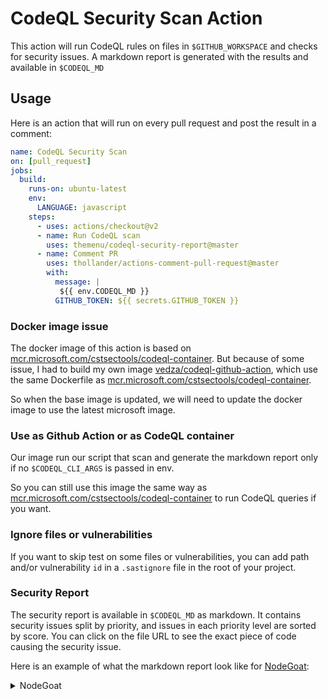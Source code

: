 # CodeQL Security Scan Action 

This action will run CodeQL rules on files in `$GITHUB_WORKSPACE` and checks for security issues. A markdown report is generated with the results and available in `$CODEQL_MD`

## Usage

Here is an action that will run on every pull request and post the result in a comment:

```yaml
name: CodeQL Security Scan
on: [pull_request]
jobs:
  build:
    runs-on: ubuntu-latest
    env:
      LANGUAGE: javascript
    steps:
      - uses: actions/checkout@v2
      - name: Run CodeQL scan
        uses: themenu/codeql-security-report@master
      - name: Comment PR
        uses: thollander/actions-comment-pull-request@master
        with:
          message: |
           ${{ env.CODEQL_MD }}
          GITHUB_TOKEN: ${{ secrets.GITHUB_TOKEN }}
```

### Docker image issue
The docker image of this action is based on [mcr.microsoft.com/cstsectools/codeql-container](https://github.com/microsoft/codeql-container). But because of some issue, I had to build my own image [vedza/codeql-github-action](codeql_base/Dockerfile), which use the same Dockerfile as [mcr.microsoft.com/cstsectools/codeql-container](https://github.com/microsoft/codeql-container).

So when the base image is updated, we will need to update the docker image to use the latest microsoft image.

### Use as Github Action or as CodeQL container

Our image run our script that scan and generate the markdown report only if no `$CODEQL_CLI_ARGS` is passed in env.

So you can still use this image the same way as [mcr.microsoft.com/cstsectools/codeql-container](https://github.com/microsoft/codeql-container) to run CodeQL queries if you want. 


### Ignore files or vulnerabilities

If you want to skip test on some files or vulnerabilities, you can add path and/or vulnerability `id` in a `.sastignore` file in the root of your project.

### Security Report

The security report is available in `$CODEQL_MD` as markdown.
It contains security issues split by priority, and issues in each priority level are sorted by score.
You can click on the file URL to see the exact piece of code causing the security issue.

Here is an example of what the markdown report look like for [NodeGoat](https://github.com/OWASP/NodeGoat):

<details><summary>NodeGoat</summary>

  # Security issues

  ## High Priority 
  <details><summary>Uncontrolled data used in network request</summary>

  **Score:** *9.1*
  **Definition**: *Sending network requests with user-controlled data allows for request forgery attacks.*
  **ID:** `js/request-forgery`
  
  Title  | File | Precision  
  --------- | --------- | ---------
  The URL of this request depends on a user-provided value|[example/NodeGoat/app/routes/research.js](https://github.com/OWASP/NodeGoat/blob/e2dffdb8c7e988c10bacdccba14d6f0d352c5090/app/routes/research.js#L16-L28)|Medium

  </details>
  <details><summary>Log injection</summary>

  **Score:** *7.8*
  **Definition**: *Building log entries from user-controlled sources is vulnerable to insertion of forged log entries by a malicious user.*
  **ID:** `js/log-injection`
  
  Title  | File | Precision  
  --------- | --------- | ---------
  User-provided value flows to log entry|[example/NodeGoat/app/routes/session.js](https://github.com/OWASP/NodeGoat/blob/e2dffdb8c7e988c10bacdccba14d6f0d352c5090/app/routes/session.js#L62)|Medium

  </details>
  <details><summary>Inefficient regular expression</summary>

  **Score:** *7.5*
  **Definition**: *A regular expression that requires exponential time to match certain inputs can be a performance bottleneck, and may be vulnerable to denial-of-service attacks.*
  **ID:** `js/redos`
  
  Title  | File | Precision  
  --------- | --------- | ---------
  This part of the regular expression may cause exponential backtracking on strings containing many repetitions of '0'|[example/NodeGoat/app/routes/profile.js](https://github.com/OWASP/NodeGoat/blob/e2dffdb8c7e988c10bacdccba14d6f0d352c5090/app/routes/profile.js#L59)|High

  </details>
  <details><summary>Polynomial regular expression used on uncontrolled data</summary>

  **Score:** *7.5*
  **Definition**: *A regular expression that can require polynomial time to match may be vulnerable to denial-of-service attacks.*
  **ID:** `js/polynomial-redos`
  
  Title  | File | Precision  
  --------- | --------- | ---------
  This regular expression that depends on a user-provided value may run slow on strings with many repetitions of '0'|[example/NodeGoat/app/routes/profile.js](https://github.com/OWASP/NodeGoat/blob/e2dffdb8c7e988c10bacdccba14d6f0d352c5090/app/routes/profile.js#L61)|High

  </details>
  <details><summary>Uncontrolled data used in path expression</summary>

  **Score:** *7.5*
  **Definition**: *Accessing paths influenced by users can allow an attacker to access unexpected resources.*
  **ID:** `js/path-injection`
  
  Title  | File | Precision  
  --------- | --------- | ---------
  This path depends on a user-provided value|[example/NodeGoat/app/routes/index.js](https://github.com/OWASP/NodeGoat/blob/e2dffdb8c7e988c10bacdccba14d6f0d352c5090/app/routes/index.js#L88)|High

  </details>


  ## Medium Priority
  <details><summary>Code injection</summary>

  **Score:** *6.1*
  **Definition**: *Interpreting unsanitized user input as code allows a malicious user arbitrary code execution.*
  **ID:** `js/code-injection`
  
  Title  | File | Precision  
  --------- | --------- | ---------
  User-provided value flows to here and is interpreted as code|[example/NodeGoat/app/data/allocations-dao.js](https://github.com/OWASP/NodeGoat/blob/e2dffdb8c7e988c10bacdccba14d6f0d352c5090/app/data/allocations-dao.js#L78)|High
  User-provided value flows to here and is interpreted as code|[example/NodeGoat/app/routes/contributions.js](https://github.com/OWASP/NodeGoat/blob/e2dffdb8c7e988c10bacdccba14d6f0d352c5090/app/routes/contributions.js#L32)|High
  User-provided value flows to here and is interpreted as code|[example/NodeGoat/app/routes/contributions.js](https://github.com/OWASP/NodeGoat/blob/e2dffdb8c7e988c10bacdccba14d6f0d352c5090/app/routes/contributions.js#L33)|High
  User-provided value flows to here and is interpreted as code|[example/NodeGoat/app/routes/contributions.js](https://github.com/OWASP/NodeGoat/blob/e2dffdb8c7e988c10bacdccba14d6f0d352c5090/app/routes/contributions.js#L34)|High

  </details>
  <details><summary>Server-side URL redirect</summary>

  **Score:** *6.1*
  **Definition**: *Server-side URL redirection based on unvalidated user input may cause redirection to malicious web sites.*
  **ID:** `js/server-side-unvalidated-url-redirection`
  
  Title  | File | Precision  
  --------- | --------- | ---------
  Untrusted URL redirection due to user-provided value|[example/NodeGoat/app/routes/index.js](https://github.com/OWASP/NodeGoat/blob/e2dffdb8c7e988c10bacdccba14d6f0d352c5090/app/routes/index.js#L74)|High

  </details>
  <details><summary>DOM text reinterpreted as HTML</summary>

  **Score:** *6.1*
  **Definition**: *Reinterpreting text from the DOM as HTML can lead to a cross-site scripting vulnerability.*
  **ID:** `js/xss-through-dom`
  
  Title  | File | Precision  
  --------- | --------- | ---------
  DOM text is reinterpreted as HTML without escaping meta-characters|[example/NodeGoat/app/assets/vendor/bootstrap/bootstrap.js](https://github.com/OWASP/NodeGoat/blob/e2dffdb8c7e988c10bacdccba14d6f0d352c5090/app/assets/vendor/bootstrap/bootstrap.js#L11)|High
  DOM text is reinterpreted as HTML without escaping meta-characters|[example/NodeGoat/app/assets/vendor/bootstrap/bootstrap.js](https://github.com/OWASP/NodeGoat/blob/e2dffdb8c7e988c10bacdccba14d6f0d352c5090/app/assets/vendor/bootstrap/bootstrap.js#L11)|High
  DOM text is reinterpreted as HTML without escaping meta-characters|[example/NodeGoat/app/assets/vendor/bootstrap/bootstrap.js](https://github.com/OWASP/NodeGoat/blob/e2dffdb8c7e988c10bacdccba14d6f0d352c5090/app/assets/vendor/bootstrap/bootstrap.js#L11)|High
  DOM text is reinterpreted as HTML without escaping meta-characters|[example/NodeGoat/app/assets/vendor/bootstrap/bootstrap.js](https://github.com/OWASP/NodeGoat/blob/e2dffdb8c7e988c10bacdccba14d6f0d352c5090/app/assets/vendor/bootstrap/bootstrap.js#L11)|High
  DOM text is reinterpreted as HTML without escaping meta-characters|[example/NodeGoat/app/assets/vendor/bootstrap/bootstrap.js](https://github.com/OWASP/NodeGoat/blob/e2dffdb8c7e988c10bacdccba14d6f0d352c5090/app/assets/vendor/bootstrap/bootstrap.js#L11)|High
  DOM text is reinterpreted as HTML without escaping meta-characters|[example/NodeGoat/app/assets/vendor/bootstrap/bootstrap.js](https://github.com/OWASP/NodeGoat/blob/e2dffdb8c7e988c10bacdccba14d6f0d352c5090/app/assets/vendor/bootstrap/bootstrap.js#L11)|High
  DOM text is reinterpreted as HTML without escaping meta-characters|[example/NodeGoat/app/assets/vendor/bootstrap/bootstrap.js](https://github.com/OWASP/NodeGoat/blob/e2dffdb8c7e988c10bacdccba14d6f0d352c5090/app/assets/vendor/bootstrap/bootstrap.js#L11)|High
  DOM text is reinterpreted as HTML without escaping meta-characters|[example/NodeGoat/app/assets/vendor/bootstrap/bootstrap.js](https://github.com/OWASP/NodeGoat/blob/e2dffdb8c7e988c10bacdccba14d6f0d352c5090/app/assets/vendor/bootstrap/bootstrap.js#L11)|High

  </details>
  <details><summary>Unsafe jQuery plugin</summary>

  **Score:** *6.1*
  **Definition**: *A jQuery plugin that unintentionally constructs HTML from some of its options may be unsafe to use for clients.*
  **ID:** `js/unsafe-jquery-plugin`
  
  Title  | File | Precision  
  --------- | --------- | ---------
  Potential XSS vulnerability in the '$fntooltip' plugin|[example/NodeGoat/app/assets/vendor/bootstrap/bootstrap.js](https://github.com/OWASP/NodeGoat/blob/e2dffdb8c7e988c10bacdccba14d6f0d352c5090/app/assets/vendor/bootstrap/bootstrap.js#L11)|High
  Potential XSS vulnerability in the '$fncollapse' plugin|[example/NodeGoat/app/assets/vendor/bootstrap/bootstrap.js](https://github.com/OWASP/NodeGoat/blob/e2dffdb8c7e988c10bacdccba14d6f0d352c5090/app/assets/vendor/bootstrap/bootstrap.js#L11)|High
  Potential XSS vulnerability in the '$fnscrollspy' plugin|[example/NodeGoat/app/assets/vendor/bootstrap/bootstrap.js](https://github.com/OWASP/NodeGoat/blob/e2dffdb8c7e988c10bacdccba14d6f0d352c5090/app/assets/vendor/bootstrap/bootstrap.js#L11)|High
  Potential XSS vulnerability in the '$fnscrollspy' plugin|[example/NodeGoat/app/assets/vendor/bootstrap/bootstrap.js](https://github.com/OWASP/NodeGoat/blob/e2dffdb8c7e988c10bacdccba14d6f0d352c5090/app/assets/vendor/bootstrap/bootstrap.js#L11)|High

  </details>